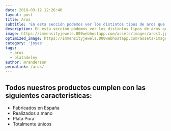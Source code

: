 ```yaml
---
date: 2018-03-12 12:26:40
layout: post
title: Aros
subtitle: 'En esta sección podemos ver los distintos tipos de aros que tenemos en stock actualmente'
description: En esta sección podemos ver los distintos tipos de aros que tenemos en stock actualmente
image: https://immensityjewels.000webhostapp.com/assets/images/aros1.jpg
optimized_image: https://immensityjewels.000webhostapp.com/assets/images/aros1.jpg
category: 'joyas'
tags:
  - aros
  - platadeley
author: mranderson
permalink: /aros/
---
```


## Todos nuestros productos cumplen con las siguientes características:

* Fabricados en España
* Realizados a mano
* Plata Pura
* Totalmente únicos